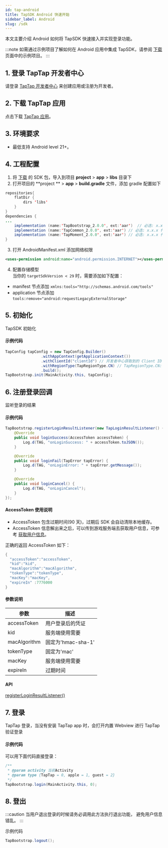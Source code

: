 ```yaml
---
id: tap-android
title: TapSDK Android 快速开始
sidebar_label: Android
slug: /sdk
---
```

本文主要介绍 Android 如何将 TapSDK 快速接入并实现登录功能。

:::note
如需通过示例项目了解如何在 Android 应用中集成 TapSDK，请参阅 [下载](/sdk/tap-download) 页面中的示例项目。
:::

## 1. 登录 TapTap 开发者中心
请登录 [TapTap 开发者中心](https://developer.taptap.com/) 来创建应用或注册为开发者。

## 2. 下载 TapTap 应用
点击下载 [TapTap 应用](https://www.taptap.com/mobile)。

## 3. 环境要求
- 最低支持 Android level 21+。

## 4. 工程配置
<!-- ### 方法一、自动加载
打开并修改 '/project/app/build.gradle' 文件
```java
dependencies {
   implementation 'com.tds.tapsdk:TapSDK:1.0.0'
}
```   -->
<!-- ### 方法二、手动添加 -->
1. 将 [下载](/sdk/tap-download) 的 SDK 包，导入到项目 **project** > **app** > **libs** 目录下  
2. 打开项目的 **project ** > **app** > **build.gradle** 文件，添加 gradle 配置如下  
```java  
repositories{  
    flatDir {  
        dirs 'libs'  
    }  
}  
dependencies {  
...  
    implementation (name:'TapBootstrap_2.0.0', ext:'aar')  // 必选: x.x.x 代表所下载的 SDK 的版本号
    implementation (name:'TapCommon_2.0.0', ext:'aar') // 必选: x.x.x 代表所下载的 SDK 的版本号
    implementation (name:'TapMoment_2.0.0', ext:'aar') // 必选: x.x.x 代表所下载的 SDK 的版本号
}  
```  
3. 打开 AndroidManifest.xml 添加网络权限  
```xml
<uses-permission android:name="android.permission.INTERNET"></uses-permission>
```

4. 配置存储模型  
当你的 `targetSdkVersion < 29` 时，需要添加如下配置：  
- manifest 节点添加 `xmlns:tools="http://schemas.android.com/tools"`  
- application 节点添加 `tools:remove="android:requestLegacyExternalStorage"`

## 5. 初始化

TapSDK 初始化  

#### 示例代码  
```java
TapConfig tapConfig = new TapConfig.Builder()
                .withAppContext(getApplicationContext())
                .withClientId("clientId") // 开发者中心获取到的 Client ID
                .withRegionType(TapRegionType.CN) // TapRegionType.CN: 国内  TapRegionType.IO: 国外
                .build();
TapBootstrap.init(MainActivity.this, tapConfig);  
```

<!--
#### API

[TapBootstrap.init()](/api/android-tapbootstrap.md#init)  
-->

## 6. 注册登录回调
监听登录的结果  

#### 示例代码
```java
TapBootstrap.registerLoginResultListener(new TapLoginResultListener() {
    @Override
    public void loginSuccess(AccessToken accessToken) {
        Log.d(TAG, "onLoginSuccess: " + accessToken.toJSON());
    }

    @Override
    public void loginFail(TapError tapError) {
        Log.d(TAG, "onLoginError: " + tapError.getMessage());
    }

    @Override
    public void loginCancel() {
        Log.d(TAG, "onLoginCancel");
    }
});
```


#### AccessToken 使用说明
- AccessToken 包含过期时间(90 天)，过期后 SDK 会自动清除本地缓存。
- AccessToken 信息解出来之后，可以传到游戏服务端去获取用户信息，可参考 [获取用户信息](/api/service#流程)。

正确的返回 AccessToken 如下：

```cs
{
  "accessToken":"accessToken",
  "kid":"kid",
  "macAlgorithm":"macAlgorithm",
  "tokenType":"tokenType",
  "macKey":"macKey",
  "expireIn" :7776000
}
```

#### 参数说明
参数  | 描述
| ------ | ------ |
accessToken | 用户登录后的凭证
kid  | 服务端使用需要
macAlgorithm  | 固定为'hmac-sha-1'
tokenType  | 固定为'mac'
macKey  | 服务端使用需要
expireIn  | 过期时间


#### API  
[registerLoginResultListener()](/api/android-tapbootstrap.md#registerLoginResultListener)

## 7. 登录
TapTap 登录，当没有安装 TapTap app 时，会打开内置 Webview 进行 TapTap 验证登录

#### 示例代码  
可以用下面代码直接登录：  

```java
/**
 * @param activity 当前Activity
 * @param type {TapTap = 0, apple = 1, guest = 2}
 */
TapBootstrap.login(MainActivity.this, 0);
```

<!--
#### API
[login()](/api/android-tapbootstrap.md#login)  
-->

## 8. 登出

:::caution
当用户退出登录的时候请务必调用此方法执行退出功能， 避免用户信息错乱。
:::

示例代码
```java
TapBootstrap.logout();
```
